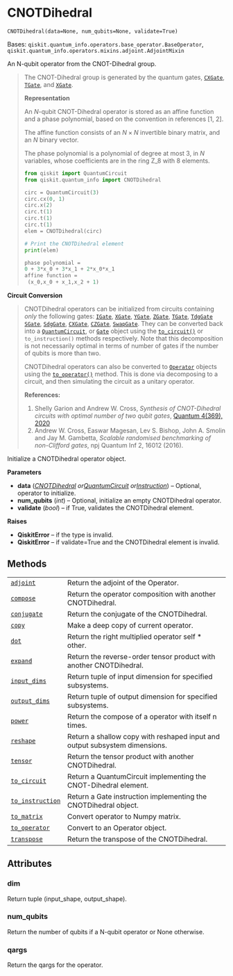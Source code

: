 # CNOTDihedral

<span id="undefined" />

`CNOTDihedral(data=None, num_qubits=None, validate=True)`

Bases: `qiskit.quantum_info.operators.base_operator.BaseOperator`, `qiskit.quantum_info.operators.mixins.adjoint.AdjointMixin`

An N-qubit operator from the CNOT-Dihedral group.

> The CNOT-Dihedral group is generated by the quantum gates, [`CXGate`](qiskit.circuit.library.CXGate#qiskit.circuit.library.CXGate "qiskit.circuit.library.CXGate"), [`TGate`](qiskit.circuit.library.TGate#qiskit.circuit.library.TGate "qiskit.circuit.library.TGate"), and [`XGate`](qiskit.circuit.library.XGate#qiskit.circuit.library.XGate "qiskit.circuit.library.XGate").
>
> **Representation**
>
> An $N$-qubit CNOT-Dihedral operator is stored as an affine function and a phase polynomial, based on the convention in references \[1, 2].
>
> The affine function consists of an $N \times N$ invertible binary matrix, and an $N$ binary vector.
>
> The phase polynomial is a polynomial of degree at most 3, in $N$ variables, whose coefficients are in the ring Z\_8 with 8 elements.
>
> ```python
> from qiskit import QuantumCircuit
> from qiskit.quantum_info import CNOTDihedral
>
> circ = QuantumCircuit(3)
> circ.cx(0, 1)
> circ.x(2)
> circ.t(1)
> circ.t(1)
> circ.t(1)
> elem = CNOTDihedral(circ)
>
> # Print the CNOTDihedral element
> print(elem)
> ```
>
> ```python
> phase polynomial = 
> 0 + 3*x_0 + 3*x_1 + 2*x_0*x_1
> affine function = 
>  (x_0,x_0 + x_1,x_2 + 1)
> ```

**Circuit Conversion**

> CNOTDihedral operators can be initialized from circuits containing *only* the following gates: [`IGate`](qiskit.circuit.library.IGate#qiskit.circuit.library.IGate "qiskit.circuit.library.IGate"), [`XGate`](qiskit.circuit.library.XGate#qiskit.circuit.library.XGate "qiskit.circuit.library.XGate"), [`YGate`](qiskit.circuit.library.YGate#qiskit.circuit.library.YGate "qiskit.circuit.library.YGate"), [`ZGate`](qiskit.circuit.library.ZGate#qiskit.circuit.library.ZGate "qiskit.circuit.library.ZGate"), [`TGate`](qiskit.circuit.library.TGate#qiskit.circuit.library.TGate "qiskit.circuit.library.TGate"), [`TdgGate`](qiskit.circuit.library.TdgGate#qiskit.circuit.library.TdgGate "qiskit.circuit.library.TdgGate") [`SGate`](qiskit.circuit.library.SGate#qiskit.circuit.library.SGate "qiskit.circuit.library.SGate"), [`SdgGate`](qiskit.circuit.library.SdgGate#qiskit.circuit.library.SdgGate "qiskit.circuit.library.SdgGate"), [`CXGate`](qiskit.circuit.library.CXGate#qiskit.circuit.library.CXGate "qiskit.circuit.library.CXGate"), [`CZGate`](qiskit.circuit.library.CZGate#qiskit.circuit.library.CZGate "qiskit.circuit.library.CZGate"), [`SwapGate`](qiskit.circuit.library.SwapGate#qiskit.circuit.library.SwapGate "qiskit.circuit.library.SwapGate"). They can be converted back into a [`QuantumCircuit`](qiskit.circuit.QuantumCircuit#qiskit.circuit.QuantumCircuit "qiskit.circuit.QuantumCircuit"), or [`Gate`](qiskit.circuit.Gate#qiskit.circuit.Gate "qiskit.circuit.Gate") object using the [`to_circuit()`](qiskit.quantum_info.CNOTDihedral.to_circuit#qiskit.quantum_info.CNOTDihedral.to_circuit "qiskit.quantum_info.CNOTDihedral.to_circuit") or `to_instruction()` methods respectively. Note that this decomposition is not necessarily optimal in terms of number of gates if the number of qubits is more than two.
>
> CNOTDihedral operators can also be converted to [`Operator`](qiskit.quantum_info.Operator#qiskit.quantum_info.Operator "qiskit.quantum_info.Operator") objects using the [`to_operator()`](qiskit.quantum_info.CNOTDihedral.to_operator#qiskit.quantum_info.CNOTDihedral.to_operator "qiskit.quantum_info.CNOTDihedral.to_operator") method. This is done via decomposing to a circuit, and then simulating the circuit as a unitary operator.
>
> **References:**
>
> 1.  Shelly Garion and Andrew W. Cross, *Synthesis of CNOT-Dihedral circuits with optimal number of two qubit gates*, [Quantum 4(369), 2020](https://quantum-journal.org/papers/q-2020-12-07-369/)
> 2.  Andrew W. Cross, Easwar Magesan, Lev S. Bishop, John A. Smolin and Jay M. Gambetta, *Scalable randomised benchmarking of non-Clifford gates*, npj Quantum Inf 2, 16012 (2016).

Initialize a CNOTDihedral operator object.

**Parameters**

*   **data** ([*CNOTDihedral*](#qiskit.quantum_info.CNOTDihedral "qiskit.quantum_info.CNOTDihedral")  *or*[*QuantumCircuit*](qiskit.circuit.QuantumCircuit#qiskit.circuit.QuantumCircuit "qiskit.circuit.QuantumCircuit")  *or*[*Instruction*](qiskit.circuit.Instruction#qiskit.circuit.Instruction "qiskit.circuit.Instruction")) – Optional, operator to initialize.
*   **num\_qubits** (*int*) – Optional, initialize an empty CNOTDihedral operator.
*   **validate** (*bool*) – if True, validates the CNOTDihedral element.

**Raises**

*   **QiskitError** – if the type is invalid.
*   **QiskitError** – if validate=True and the CNOTDihedral element is invalid.

## Methods

|                                                                                                                                                                       |                                                                            |
| --------------------------------------------------------------------------------------------------------------------------------------------------------------------- | -------------------------------------------------------------------------- |
| [`adjoint`](qiskit.quantum_info.CNOTDihedral.adjoint#qiskit.quantum_info.CNOTDihedral.adjoint "qiskit.quantum_info.CNOTDihedral.adjoint")                             | Return the adjoint of the Operator.                                        |
| [`compose`](qiskit.quantum_info.CNOTDihedral.compose#qiskit.quantum_info.CNOTDihedral.compose "qiskit.quantum_info.CNOTDihedral.compose")                             | Return the operator composition with another CNOTDihedral.                 |
| [`conjugate`](qiskit.quantum_info.CNOTDihedral.conjugate#qiskit.quantum_info.CNOTDihedral.conjugate "qiskit.quantum_info.CNOTDihedral.conjugate")                     | Return the conjugate of the CNOTDihedral.                                  |
| [`copy`](qiskit.quantum_info.CNOTDihedral.copy#qiskit.quantum_info.CNOTDihedral.copy "qiskit.quantum_info.CNOTDihedral.copy")                                         | Make a deep copy of current operator.                                      |
| [`dot`](qiskit.quantum_info.CNOTDihedral.dot#qiskit.quantum_info.CNOTDihedral.dot "qiskit.quantum_info.CNOTDihedral.dot")                                             | Return the right multiplied operator self \* other.                        |
| [`expand`](qiskit.quantum_info.CNOTDihedral.expand#qiskit.quantum_info.CNOTDihedral.expand "qiskit.quantum_info.CNOTDihedral.expand")                                 | Return the reverse-order tensor product with another CNOTDihedral.         |
| [`input_dims`](qiskit.quantum_info.CNOTDihedral.input_dims#qiskit.quantum_info.CNOTDihedral.input_dims "qiskit.quantum_info.CNOTDihedral.input_dims")                 | Return tuple of input dimension for specified subsystems.                  |
| [`output_dims`](qiskit.quantum_info.CNOTDihedral.output_dims#qiskit.quantum_info.CNOTDihedral.output_dims "qiskit.quantum_info.CNOTDihedral.output_dims")             | Return tuple of output dimension for specified subsystems.                 |
| [`power`](qiskit.quantum_info.CNOTDihedral.power#qiskit.quantum_info.CNOTDihedral.power "qiskit.quantum_info.CNOTDihedral.power")                                     | Return the compose of a operator with itself n times.                      |
| [`reshape`](qiskit.quantum_info.CNOTDihedral.reshape#qiskit.quantum_info.CNOTDihedral.reshape "qiskit.quantum_info.CNOTDihedral.reshape")                             | Return a shallow copy with reshaped input and output subsystem dimensions. |
| [`tensor`](qiskit.quantum_info.CNOTDihedral.tensor#qiskit.quantum_info.CNOTDihedral.tensor "qiskit.quantum_info.CNOTDihedral.tensor")                                 | Return the tensor product with another CNOTDihedral.                       |
| [`to_circuit`](qiskit.quantum_info.CNOTDihedral.to_circuit#qiskit.quantum_info.CNOTDihedral.to_circuit "qiskit.quantum_info.CNOTDihedral.to_circuit")                 | Return a QuantumCircuit implementing the CNOT-Dihedral element.            |
| [`to_instruction`](qiskit.quantum_info.CNOTDihedral.to_instruction#qiskit.quantum_info.CNOTDihedral.to_instruction "qiskit.quantum_info.CNOTDihedral.to_instruction") | Return a Gate instruction implementing the CNOTDihedral object.            |
| [`to_matrix`](qiskit.quantum_info.CNOTDihedral.to_matrix#qiskit.quantum_info.CNOTDihedral.to_matrix "qiskit.quantum_info.CNOTDihedral.to_matrix")                     | Convert operator to Numpy matrix.                                          |
| [`to_operator`](qiskit.quantum_info.CNOTDihedral.to_operator#qiskit.quantum_info.CNOTDihedral.to_operator "qiskit.quantum_info.CNOTDihedral.to_operator")             | Convert to an Operator object.                                             |
| [`transpose`](qiskit.quantum_info.CNOTDihedral.transpose#qiskit.quantum_info.CNOTDihedral.transpose "qiskit.quantum_info.CNOTDihedral.transpose")                     | Return the transpose of the CNOTDihedral.                                  |

## Attributes

<span id="undefined" />

### dim

Return tuple (input\_shape, output\_shape).

<span id="undefined" />

### num\_qubits

Return the number of qubits if a N-qubit operator or None otherwise.

<span id="undefined" />

### qargs

Return the qargs for the operator.

